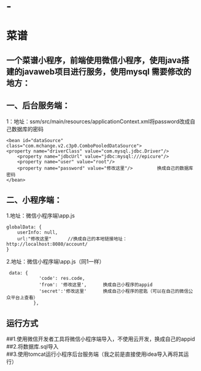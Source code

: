 # -
菜谱
=====
一个菜谱小程序，前端使用微信小程序，使用java搭建的javaweb项目进行服务，使用mysql
需要修改的地方：
-----
一、后台服务端：
----
1：地址：ssm/src/main/resources/applicationContext.xml将password改成自己数据库的密码
```/xml
<bean id="dataSource" class="com.mchange.v2.c3p0.ComboPooledDataSource">
<property name="driverClass" value="com.mysql.jdbc.Driver"/>
    <property name="jdbcUrl" value="jdbc:mysql:///epicure"/>
    <property name="user" value="root"/>
    <property name="password" value="修改这里"/>         换成自己的数据库密码
</bean>
```
二、小程序端：
----
1.地址：微信小程序端\app.js
```/javascript
globalData: {
    userInfo: null,
    url:"修改这里"      //换成自己的本地链接地址：http://localhost:8080/account/  
}
```
2.地址：微信小程序端\app.js（同1一样）
```/javascript
 data: {
            'code': res.code,
            'from': '修改这里',      换成自己小程序的appid
            'secret':'修改这里'      换成自己小程序的密匙（可以在自己的微信公众平台上查看）
          },
```
 运行方式
 ----
 ##1.使用微信开发者工具将微信小程序端导入，不使用云开发，换成自己的appid<br>
 ##2.将数据库.sql导入<br>
 ##3.使用tomcat运行小程序后台服务端（我之前是直接使用idea导入再将其运行）<br>
 
